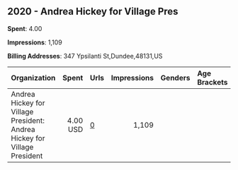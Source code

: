 ## 2020 - Andrea Hickey for Village Pres 
**Spent**: 4.00

**Impressions**: 1,109

**Billing Addresses**: 347 Ypsilanti St,Dundee,48131,US

|Organization|Spent|Urls|Impressions|Genders|Age Brackets|Country Codes|
|:---|---:|:---|---:|:---|:---|:---|
|Andrea Hickey for Village President: Andrea Hickey for Village President|4.00 USD|[0](https://www.snap.com/political-ads/asset/6ebee4a3bfc996286b3c292b67455298b6e67a2b915a953399e9633551364dbc?mediaType=png)|1,109|||united states|
